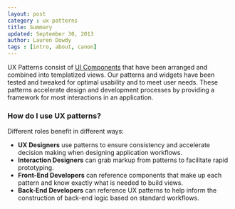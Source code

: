 ```yaml
---
layout: post
category : ux patterns
title: Summary
updated: September 30, 2013
author: Lauren Dowdy
tags : [intro, about, canon]
---
```


<div class="rs-row">
  <div>
	<p>UX Patterns consist of <a href="../ui-components/">UI Components</a> that have been arranged and combined into templatized views. Our patterns and widgets have been tested and tweaked for optimal usability and to meet user needs. These patterns accelerate design and development processes by providing a framework for most interactions in an application. </p>
    <h3>How do I use UX patterns?</h3>
    <p class="max-width-large">Different roles benefit in different ways:</p>
	    <ul>
	    	<li><strong>UX Designers</strong> use patterns to ensure consistency and accelerate decision making when designing application workflows.</li>
		    <li><strong>Interaction Designers</strong> can grab markup from patterns to facilitate rapid prototyping.</li>
		    <li><strong>Front-End Developers</strong> can reference components that make up each pattern and know exactly what is needed to build views.</li>
		    <li><strong>Back-End Developers</strong> can reference UX patterns to help inform the construction of back-end logic based on standard workflows.</li>
	  	</ul>
  </div>
</div>
